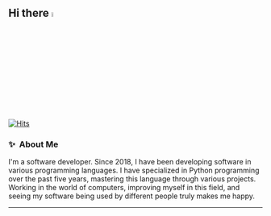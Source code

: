 ## Hi there <img src="https://media.giphy.com/media/hvRJCLFzcasrR4ia7z/giphy.gif" width="5%">

[![Hits](https://hits.seeyoufarm.com/api/count/incr/badge.svg?url=https%3A%2F%2Fgithub.com%2FDevSercan%2FDevSercan&count_bg=%234493F8&title_bg=%23383838&icon=github.svg&icon_color=%23F0F6FC&title=Profile+Views&edge_flat=false)](https://hits.seeyoufarm.com)

### ✨&nbsp; About Me

I'm a software developer. Since 2018, I have been developing software in various programming languages. I have specialized in Python programming over the past five years, mastering this language through various projects. Working in the world of computers, improving myself in this field, and seeing my software being used by different people truly makes me happy.

---

